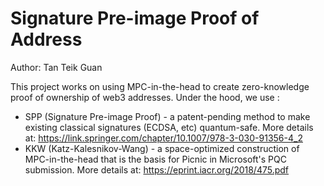 # Signature Pre-image Proof of Address

Author: Tan Teik Guan

This project works on using MPC-in-the-head to create zero-knowledge proof of ownership of web3 addresses. Under the hood, we use :
- SPP (Signature Pre-image Proof) - a patent-pending method to make existing classical signatures (ECDSA, etc) quantum-safe. More details at: https://link.springer.com/chapter/10.1007/978-3-030-91356-4_2
- KKW (Katz-Kalesnikov-Wang) - a space-optimized construction of MPC-in-the-head that is the basis for Picnic in Microsoft's PQC submission. More details at: https://eprint.iacr.org/2018/475.pdf
